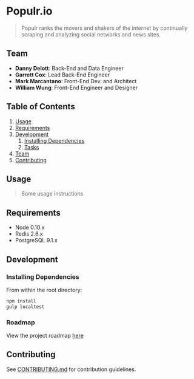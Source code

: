 # Populr.io

> Populr ranks the movers and shakers of the internet by continually scraping and analyzing social networks and news sites.

## Team

  - __Danny Delott__: Back-End and Data Engineer
  - __Garrett Cox__: Lead Back-End Engineer
  - __Mark Marcantano__: Front-End Dev. and Architect
  - __William Wung__: Front-End Engineer and Designer

## Table of Contents

1. [Usage](#Usage)
1. [Requirements](#requirements)
1. [Development](#development)
    1. [Installing Dependencies](#installing-dependencies)
    1. [Tasks](#tasks)
1. [Team](#team)
1. [Contributing](#contributing)

## Usage

> Some usage instructions

## Requirements

- Node 0.10.x
- Redis 2.6.x
- PostgreSQL 9.1.x

## Development

### Installing Dependencies

From within the root directory:

```sh
npm install
gulp localtest
```

### Roadmap

View the project roadmap [here](LINK_TO_PROJECT_ISSUES)


## Contributing

See [CONTRIBUTING.md](CONTRIBUTING.md) for contribution guidelines.
